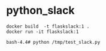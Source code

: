 # python_slack

```
docker build  -t flaskslack:1 .
docker run -it flaskslack:1

bash-4.4# python /tmp/test_slack.py

```

